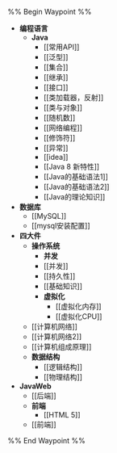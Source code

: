 
%% Begin Waypoint %%
- **编程语言**
	- **Java**
		- [[常用API]]
		- [[泛型]]
		- [[集合]]
		- [[继承]]
		- [[接口]]
		- [[类加载器，反射]]
		- [[类与对象]]
		- [[随机数]]
		- [[网络编程]]
		- [[修饰符]]
		- [[异常]]
		- [[idea]]
		- [[Java 8 新特性]]
		- [[Java的基础语法1]]
		- [[Java的基础语法2]]
		- [[Java的理论知识]]
- **数据库**
	- [[MySQL]]
	- [[mysql安装配置]]
- **四大件**
	- **操作系统**
		- **并发**
		- [[并发]]
		- [[持久性]]
		- [[基础知识]]
		- **虚拟化**
			- [[虚拟化内存]]
			- [[虚拟化CPU]]
	- [[计算机网络]]
	- [[计算机网络2]]
	- [[计算机组成原理]]
	- **数据结构**
		- [[逻辑结构]]
		- [[物理结构]]
- **JavaWeb**
	- [[后端]]
	- **前端**
		- [[HTML 5]]
	- [[前端]]

%% End Waypoint %%

